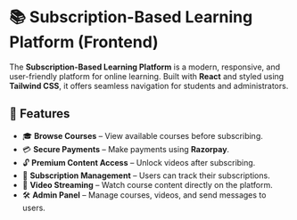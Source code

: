 # 📚 Subscription-Based Learning Platform (Frontend)  

The **Subscription-Based Learning Platform** is a modern, responsive, and user-friendly platform for online learning. Built with **React** and styled using **Tailwind CSS**, it offers seamless navigation for students and administrators.  

## 🚀 Features  
- 🎓 **Browse Courses** – View available courses before subscribing.  
- 💳 **Secure Payments** – Make payments using **Razorpay**.  
- 🔓 **Premium Content Access** – Unlock videos after subscribing.  
- 📜 **Subscription Management** – Users can track their subscriptions.  
- 🎥 **Video Streaming** – Watch course content directly on the platform.  
- 🛠 **Admin Panel** – Manage courses, videos, and send messages to users.  
